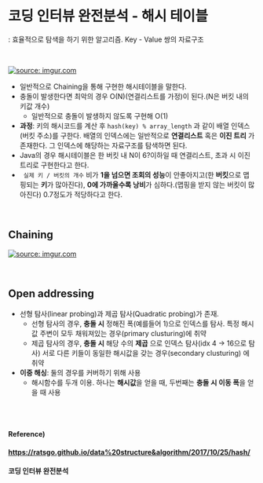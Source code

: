 # 코딩 인터뷰 완전분석 - 해시 테이블

: 효율적으로 탐색을 하기 위한 알고리즘. Key - Value 쌍의 자료구조

<br>

[![source: imgur.com](https://i.imgur.com/EMW1YZP.png)](https://imgur.com/EMW1YZP)

* 일반적으로 Chaining을 통해 구현한 해시테이블을 말한다.
* 충돌이 발생한다면 최악의 경우 O(N)(연결리스트를 가정)이 된다.(N은 버킷 내의 키값 개수)
  * 일반적으로 충돌이 발생하지 않도록 구현해 O(1)
* **과정**: 키의 해시코드를 계산 후 `hash(key) % array_length` 과 같이 배열 인덱스(버킷 주소)를 구한다. 배열의 인덱스에는 일반적으로 **연결리스트** 혹은 **이진 트리** 가 존재한다. 그 인덱스에 해당하는 자료구조를 탐색하면 된다.
* Java의 경우 해시테이블은 한 버킷 내 N이 6?이하일 때 연결리스트, 초과 시 이진 트리로 구현한다고 한다.
* ` 실제 키 / 버킷의 개수` 비가 **1을 넘으면 조회의 성능**이 안좋아지고(한 **버킷**으로 맵핑되는 **키**가 많아진다), **0에 가까울수록 낭비**가 심하다.(맵핑을 받지 않는 버킷이 많아진다) 0.7정도가 적당하다고 한다.

<br>

## Chaining

[![source: imgur.com](https://i.imgur.com/7PTT8dT.png)](https://imgur.com/7PTT8dT)

<br>

## Open addressing

* 선형 탐사(linear probing)과 제곱 탐사(Quadratic probing)가 존재.
  * 선형 탐사의 경우, **충돌 시** 정해진 폭(예를들어 1)으로 인덱스를 탐사. 특정 해시값 주변이 모두 채워져있는 경우(primary clusturing)에 취약
  * 제곱 탐사의 경우, **충돌 시** 해당 수의 **제곱** 으로 인덱스 탐사(idx 4 -> 16으로 탐사) 서로 다른 키들이 동일한 해시값을 갖는 경우(secondary clusturing) 에 취약
* **이중 해싱**: 둘의 경우를 커버하기 위해 사용
  * 해시함수를 두개 이용. 하나는 **해시값**을 얻을 때, 두번째는 **충돌 시 이동 폭**을 얻을 때 사용

<br><br>

#### Reference)

#### https://ratsgo.github.io/data%20structure&algorithm/2017/10/25/hash/

#### 코딩 인터뷰 완전분석